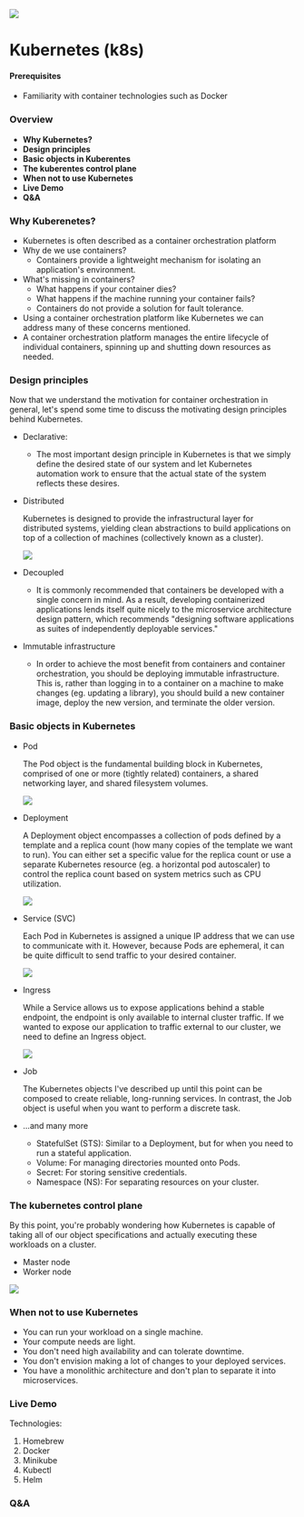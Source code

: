 ![](https://logos-world.net/wp-content/uploads/2023/06/Kubernetes-Logo.png)

# Kubernetes (k8s)
#### **Prerequisites**
- Familiarity with container technologies such as Docker

### **Overview**
- **Why Kubernetes?**
- **Design principles**
- **Basic objects in Kuberentes**
- **The kuberentes control plane**
- **When not to use Kubernetes**
- **Live Demo**
- **Q&A**

### **Why Kuberenetes?**
- Kubernetes is often described as a container orchestration platform
- Why de we use containers?
    - Containers provide a lightweight mechanism for isolating an application's environment.
- What's missing in containers?
    - What happens if your container dies?
    - What happens if the machine running your container fails?
    - Containers do not provide a solution for fault tolerance.
- Using a container orchestration platform like Kubernetes we can address many of these concerns mentioned. 
- A container orchestration platform manages the entire lifecycle of individual containers, spinning up and shutting down resources as needed.

### **Design principles**
Now that we understand the motivation for container orchestration in general, let's spend some time to discuss the motivating design principles behind Kubernetes.
- Declarative: 
    - The most important design principle in Kubernetes is that we simply define the desired state of our system and let Kubernetes automation work to ensure that the actual state of the system reflects these desires.
- Distributed
    
    Kubernetes is designed to provide the infrastructural layer for distributed systems, yielding clean abstractions to build applications on top of a collection of machines (collectively known as a cluster).

    ![](https://www.jeremyjordan.me/content/images/2019/11/distributed_systems.png)

- Decoupled
    - It is commonly recommended that containers be developed with a single concern in mind. As a result, developing containerized applications lends itself quite nicely to the microservice architecture design pattern, which recommends "designing software applications as suites of independently deployable services."
    
- Immutable infrastructure
    - In order to achieve the most benefit from containers and container orchestration, you should be deploying immutable infrastructure. This is, rather than logging in to a container on a machine to make changes (eg. updating a library), you should build a new container image, deploy the new version, and terminate the older version.

### **Basic objects in Kubernetes**
- Pod

    The Pod object is the fundamental building block in Kubernetes, comprised of one or more (tightly related) containers, a shared networking layer, and shared filesystem volumes.
    
    ![](https://www.jeremyjordan.me/content/images/2019/11/pod.png)

- Deployment

    A Deployment object encompasses a collection of pods defined by a template and a replica count (how many copies of the template we want to run). You can either set a specific value for the replica count or use a separate Kubernetes resource (eg. a horizontal pod autoscaler) to control the replica count based on system metrics such as CPU utilization.

    ![](https://www.jeremyjordan.me/content/images/2019/11/deployment.png)

- Service (SVC)

    Each Pod in Kubernetes is assigned a unique IP address that we can use to communicate with it. However, because Pods are ephemeral, it can be quite difficult to send traffic to your desired container.

    ![](https://www.jeremyjordan.me/content/images/2019/11/service-1.png)

- Ingress

    While a Service allows us to expose applications behind a stable endpoint, the endpoint is only available to internal cluster traffic. If we wanted to expose our application to traffic external to our cluster, we need to define an Ingress object.  

    ![](https://www.jeremyjordan.me/content/images/2019/11/ingress_2.png)

- Job

    The Kubernetes objects I've described up until this point can be composed to create reliable, long-running services. In contrast, the Job object is useful when you want to perform a discrete task.

- ...and many more
    - StatefulSet (STS): Similar to a Deployment, but for when you need to run a stateful application.
    - Volume: For managing directories mounted onto Pods.
    - Secret: For storing sensitive credentials.
    - Namespace (NS): For separating resources on your cluster.

### **The kubernetes control plane**
By this point, you're probably wondering how Kubernetes is capable of taking all of our object specifications and actually executing these workloads on a cluster.
- Master node
- Worker node

![](https://www.jeremyjordan.me/content/images/2019/11/full_picture-1.png)

### **When not to use Kubernetes**
- You can run your workload on a single machine.
- Your compute needs are light.
- You don't need high availability and can tolerate downtime.
- You don't envision making a lot of changes to your deployed services.
- You have a monolithic architecture and don't plan to separate it into microservices.

### **Live Demo**
Technologies:
1. Homebrew 
2. Docker
3. Minikube
4. Kubectl
5. Helm

### **Q&A**